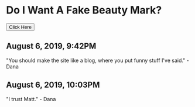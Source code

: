 # Do I Want A Fake Beauty Mark?

<button onclick="document.getElementByID('no').style.display = 'block';">Click Here</button>

<span id="no" style="font-size: 10rem; display: none;">NO</span>

## August 6, 2019, 9:42PM

"You should make the site like a blog, where you put funny stuff I've said." - Dana

## August 6, 2019, 10:03PM

"I trust Matt." - Dana
